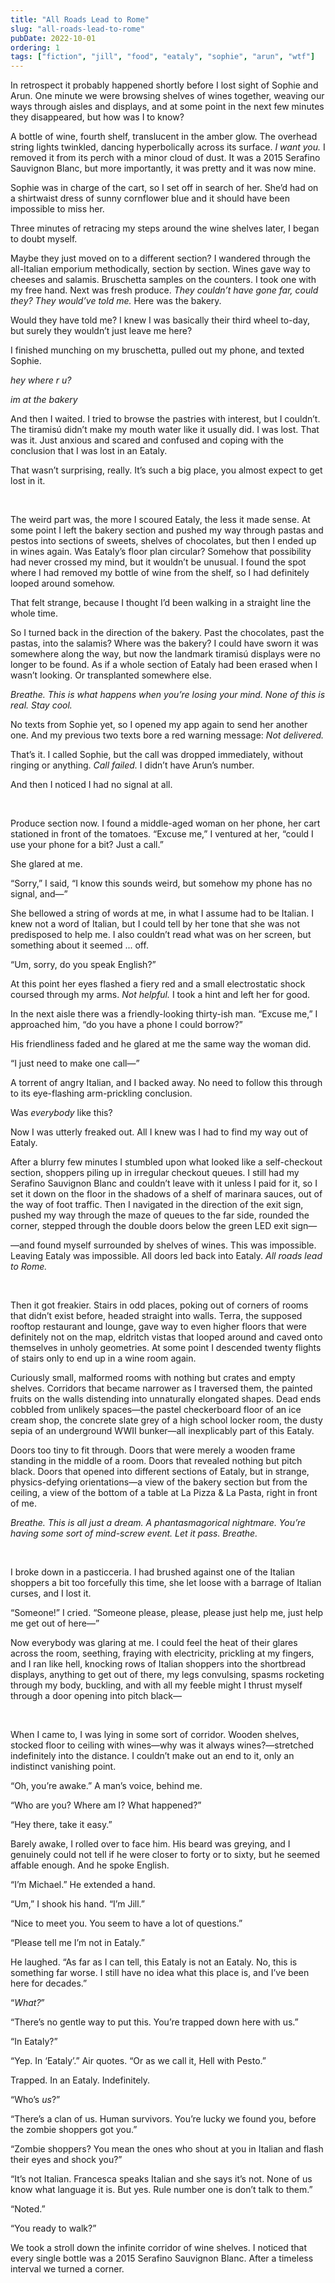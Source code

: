 ```yaml
---
title: "All Roads Lead to Rome"
slug: "all-roads-lead-to-rome"
pubDate: 2022-10-01
ordering: 1
tags: ["fiction", "jill", "food", "eataly", "sophie", "arun", "wtf"]
---
```


<span class="small-caps">In retrospect it probably happened</span> shortly before I lost sight of Sophie and Arun. One minute we were browsing shelves of wines together, weaving our ways through aisles and displays, and at some point in the next few minutes they disappeared, but how was I to know?

A bottle of wine, fourth shelf, translucent in the amber glow. The overhead string lights twinkled, dancing hyperbolically across its surface. _I want you._ I removed it from its perch with a minor cloud of dust. It was a 2015 Serafino Sauvignon Blanc, but more importantly, it was pretty and it was now mine.

Sophie was in charge of the cart, so I set off in search of her. She’d had on a shirtwaist dress of sunny cornflower blue and it should have been impossible to miss her.

Three minutes of retracing my steps around the wine shelves later, I began to doubt myself.

Maybe they just moved on to a different section? I wandered through the all-Italian emporium methodically, section by section. Wines gave way to cheeses and salamis. Bruschetta samples on the counters. I took one with my free hand. Next was fresh produce. _They couldn’t have gone far, could they? They would’ve told me._ Here was the bakery.

Would they have told me? I knew I was basically their third wheel to-day, but surely they wouldn’t just leave me here? 

I finished munching on my bruschetta, pulled out my phone, and texted Sophie.

_hey where r u?_

_im at the bakery_

And then I waited. I tried to browse the pastries with interest, but I couldn’t. The tiramisú didn’t make my mouth water like it usually did. I was lost. That was it. Just anxious and scared and confused and coping with the conclusion that I was lost in an Eataly.

That wasn’t surprising, really. It’s such a big place, you almost expect to get lost in it.

<br />

The weird part was, the more I scoured Eataly, the less it made sense. At some point I left the bakery section and pushed my way through pastas and pestos into sections of sweets, shelves of chocolates, but then I ended up in wines again. Was Eataly’s floor plan circular? Somehow that possibility had never crossed my mind, but it wouldn’t be unusual. I found the spot where I had removed my bottle of wine from the shelf, so I had definitely looped around somehow.

That felt strange, because I thought I’d been walking in a straight line the whole time.

So I turned back in the direction of the bakery. Past the chocolates, past the pastas, into the salamis? Where was the bakery? I could have sworn it was somewhere along the way, but now the landmark tiramisú displays were no longer to be found. As if a whole section of Eataly had been erased when I wasn’t looking. Or transplanted somewhere else.

_Breathe. This is what happens when you’re losing your mind. None of this is real. Stay cool._

No texts from Sophie yet, so I opened my app again to send her another one. And my previous two texts bore a red warning message: _Not delivered._

That’s it. I called Sophie, but the call was dropped immediately, without ringing or anything. _Call failed._ I didn’t have Arun’s number.

And then I noticed I had no signal at all.

<br />

Produce section now. I found a middle-aged woman on her phone, her cart stationed in front of the tomatoes. “Excuse me,” I ventured at her, “could I use your phone for a bit? Just a call.”

She glared at me.

“Sorry,” I said, “I know this sounds weird, but somehow my phone has no signal, and—”

She bellowed a string of words at me, in what I assume had to be Italian. I knew not a word of Italian, but I could tell by her tone that she was not predisposed to help me. I also couldn’t read what was on her screen, but something about it seemed ... off.

“Um, sorry, do you speak English?”

At this point her eyes flashed a fiery red and a small electrostatic shock coursed through my arms. _Not helpful._ I took a hint and left her for good.

In the next aisle there was a friendly-looking thirty-ish man. “Excuse me,” I approached him, “do you have a phone I could borrow?”

His friendliness faded and he glared at me the same way the woman did.

“I just need to make one call—”

A torrent of angry Italian, and I backed away. No need to follow this through to its eye-flashing arm-prickling conclusion.

Was _everybody_ like this?

Now I was utterly freaked out. All I knew was I had to find my way out of Eataly.

After a blurry few minutes I stumbled upon what looked like a self-checkout section, shoppers piling up in irregular checkout queues. I still had my Serafino Sauvignon Blanc and couldn’t leave with it unless I paid for it, so I set it down on the floor in the shadows of a shelf of marinara sauces, out of the way of foot traffic. Then I navigated in the direction of the exit sign, pushed my way through the maze of queues to the far side, rounded the corner, stepped through the double doors below the green LED exit sign—

—and found myself surrounded by shelves of wines. This was impossible. Leaving Eataly was impossible. All doors led back into Eataly. _All roads lead to Rome._

<br />

Then it got freakier. Stairs in odd places, poking out of corners of rooms that didn’t exist before, headed straight into walls. Terra, the supposed rooftop restaurant and lounge, gave way to even higher floors that were definitely not on the map, eldritch vistas that looped around and caved onto themselves in unholy geometries. At some point I descended twenty flights of stairs only to end up in a wine room again.

Curiously small, malformed rooms with nothing but crates and empty shelves. Corridors that became narrower as I traversed them, the painted fruits on the walls distending into unnaturally elongated shapes. Dead ends cobbled from unlikely spaces—the pastel checkerboard floor of an ice cream shop, the concrete slate grey of a high school locker room, the dusty sepia of an underground WWII bunker—all inexplicably part of this Eataly.

Doors too tiny to fit through. Doors that were merely a wooden frame standing in the middle of a room. Doors that revealed nothing but pitch black. Doors that opened into different sections of Eataly, but in strange, physics-defying orientations—a view of the bakery section but from the ceiling, a view of the bottom of a table at La Pizza & La Pasta, right in front of me.

_Breathe. This is all just a dream. A phantasmagorical nightmare. You’re having some sort of mind-screw event. Let it pass. Breathe._

<br />

I broke down in a pasticceria. I had brushed against one of the Italian shoppers a bit too forcefully this time, she let loose with a barrage of Italian curses, and I lost it.

“Someone!” I cried. “Someone please, please, please just help me, just help me get out of here—”

Now everybody was glaring at me. I could feel the heat of their glares across the room, seething, fraying with electricity, prickling at my fingers, and I ran like hell, knocking rows of Italian shoppers into the shortbread displays, anything to get out of there, my legs convulsing, spasms rocketing through my body, buckling, and with all my feeble might I thrust myself through a door opening into pitch black—

<br />

When I came to, I was lying in some sort of corridor. Wooden shelves, stocked floor to ceiling with wines—why was it always wines?—stretched indefinitely into the distance. I couldn’t make out an end to it, only an indistinct vanishing point.

“Oh, you’re awake.” A man’s voice, behind me.

“Who are you? Where am I? What happened?”

“Hey there, take it easy.”

Barely awake, I rolled over to face him. His beard was greying, and I genuinely could not tell if he were closer to forty or to sixty, but he seemed affable enough. And he spoke English.

“I’m Michael.” He extended a hand.

“Um,” I shook his hand. “I’m Jill.”

“Nice to meet you. You seem to have a lot of questions.”

“Please tell me I’m not in Eataly.”

He laughed. “As far as I can tell, this Eataly is not an Eataly. No, this is something far worse. I still have no idea what this place is, and I’ve been here for decades.”

“_What?_”

“There’s no gentle way to put this. You’re trapped down here with us.”

“In Eataly?”

“Yep. In ‘Eataly’.” Air quotes. “Or as we call it, Hell with Pesto.”

Trapped. In an Eataly. Indefinitely.

“Who’s _us_?”

“There’s a clan of us. Human survivors. You’re lucky we found you, before the zombie shoppers got you.”

“Zombie shoppers? You mean the ones who shout at you in Italian and flash their eyes and shock you?”

“It’s not Italian. Francesca speaks Italian and she says it’s not. None of us know what language it is. But yes. Rule number one is don’t talk to them.”

“Noted.”

“You ready to walk?”

We took a stroll down the infinite corridor of wine shelves. I noticed that every single bottle was a 2015 Serafino Sauvignon Blanc. After a timeless interval we turned a corner.